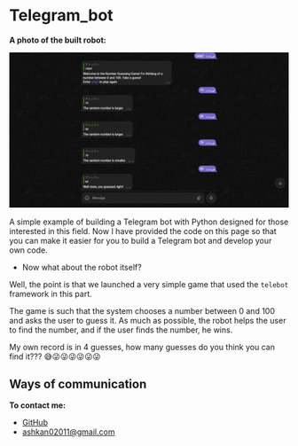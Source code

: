 
# Telegram_bot

**A photo of the built robot:**

![Logo](https://github.com/ashkan0201/Telegram_bot/blob/main/img/for_program.png?raw=true)

A simple example of building a Telegram bot with Python designed for those interested in this field.
Now I have provided the code on this page so that you can make it easier for you to build a Telegram bot and develop your own code.

- Now what about the robot itself?

Well, the point is that we launched a very simple game that used the `telebot` framework in this part.

The game is such that the system chooses a number between 0 and 100 and asks the user to guess it.
As much as possible, the robot helps the user to find the number, and if the user finds the number, he wins.

My own record is in 4 guesses, how many guesses do you think you can find it???
😅😜😜😜😜😜😜
## Ways of communication

**To contact me:**

- [GitHub](https://github.com/ashkan0201)
- ashkan02011@gmail.com

